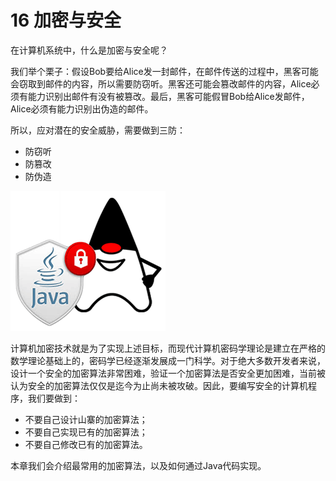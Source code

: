 # 16 加密与安全

在计算机系统中，什么是加密与安全呢？

我们举个栗子：假设Bob要给Alice发一封邮件，在邮件传送的过程中，黑客可能会窃取到邮件的内容，所以需要防窃听。黑客还可能会篡改邮件的内容，Alice必须有能力识别出邮件有没有被篡改。最后，黑客可能假冒Bob给Alice发邮件，Alice必须有能力识别出伪造的邮件。

所以，应对潜在的安全威胁，需要做到三防：

- 防窃听
- 防篡改
- 防伪造

![](pic/16.0.png)

计算机加密技术就是为了实现上述目标，而现代计算机密码学理论是建立在严格的数学理论基础上的，密码学已经逐渐发展成一门科学。对于绝大多数开发者来说，设计一个安全的加密算法非常困难，验证一个加密算法是否安全更加困难，当前被认为安全的加密算法仅仅是迄今为止尚未被攻破。因此，要编写安全的计算机程序，我们要做到：

- 不要自己设计山寨的加密算法；
- 不要自己实现已有的加密算法；
- 不要自己修改已有的加密算法。

本章我们会介绍最常用的加密算法，以及如何通过Java代码实现。